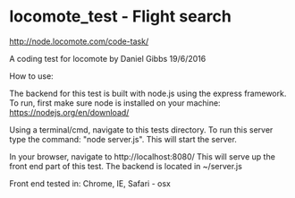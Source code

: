 # locomote_test - Flight search 

http://node.locomote.com/code-task/

A coding test for locomote by Daniel Gibbs 19/6/2016

How to use:

The backend for this test is built with node.js using the express framework. To run, first make sure node is installed on your machine:
https://nodejs.org/en/download/

Using a terminal/cmd, navigate to this tests directory.
To run this server type the command: "node server.js".
This will start the server.

In your browser, navigate to http://localhost:8080/
This will serve up the front end part of this test.
The backend is located in ~/server.js

Front end tested in: Chrome, IE, Safari - osx
